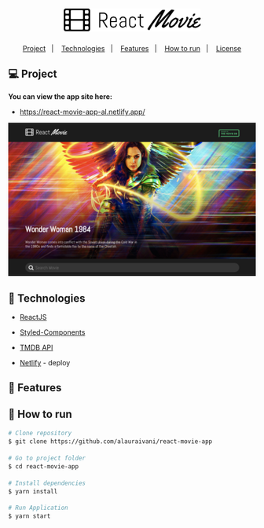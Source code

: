 <h1 align="center">
  <img alt="react movie app" title="react movie app" src=".github/reactMovie_black_logo.png" width="280"/>
</h1>

<p align="center">
  <a href="#-project">Project</a>&nbsp;&nbsp;&nbsp;|&nbsp;&nbsp;&nbsp;
  <a href="#-technologies">Technologies</a>&nbsp;&nbsp;&nbsp;|&nbsp;&nbsp;&nbsp;
  <a href="#-features">Features</a>&nbsp;&nbsp;&nbsp;|&nbsp;&nbsp;&nbsp;
  <a href="#-how-to-run">How to run</a>&nbsp;&nbsp;&nbsp;|&nbsp;&nbsp;&nbsp;
  <a href="#memo-license">License</a>
</p>

## :computer: Project

<strong> You can view the app site here:</strong>
* https://react-movie-app-al.netlify.app/

<p>
  <img alt="app screenshot" src=".github/react-movie.png"/>
</p>

## :rocket: Technologies

* [ReactJS](https://reactjs.org/)

* [Styled-Components](https://styled-components.com/)

* [TMDB API](https://www.themoviedb.org/)

* [Netlify](https://www.netlify.com/) - deploy

## :tada: Features

## :construction_worker: How to run

```bash
# Clone repository
$ git clone https://github.com/alauraivani/react-movie-app
   
# Go to project folder
$ cd react-movie-app
   
# Install dependencies
$ yarn install
   
# Run Application
$ yarn start
   
```

